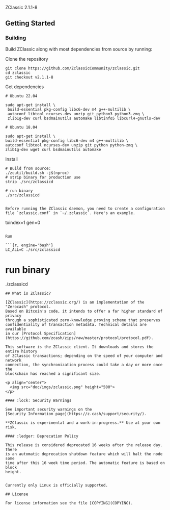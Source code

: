 
ZClassic 2.1.1-8

## Getting Started

### Building

Build ZClassic along with most dependencies from source by running:

Clone the repository

```{r, engine='bash'}
git clone https://github.com/ZclassicCommunity/zclassic.git
cd zclassic
git checkout v2.1.1-8
```

Get dependencies

```{r, engine='bash'}
# Ubuntu 22.04

sudo apt-get install \
 build-essential pkg-config libc6-dev m4 g++-multilib \
 autoconf libtool ncurses-dev unzip git python3 python3-zmq \
 zlib1g-dev curl bsdmainutils automake libtinfo5 libcurl4-gnutls-dev
```

```{r, engine='bash'}
# Ubuntu 18.04

sudo apt-get install \
build-essential pkg-config libc6-dev m4 g++-multilib \
autoconf libtool ncurses-dev unzip git python python-zmq \
zlib1g-dev wget curl bsdmainutils automake
```

Install

```{r, engine='bash'}
# Build from source:
./zcutil/build.sh -j$(nproc)
# strip binary for production use
strip ./src/zclassicd

# run binary
./src/zclassicd


Before running the ZClassic daemon, you need to create a configuration file `zclassic.conf` in `~/.zclassic`. Here's an example.

```
txindex=1
gen=0
```

Run

```{r, engine='bash'}
LC_ALL=C ./src/zclassicd
```

# run binary
./zclassicd 

```
## What is ZClassic?

[ZClassic](https://zclassic.org/) is an implementation of the "Zerocash" protocol.
Based on Bitcoin's code, it intends to offer a far higher standard of privacy
through a sophisticated zero-knowledge proving scheme that preserves
confidentiality of transaction metadata. Technical details are available
in our [Protocol Specification](https://github.com/zcash/zips/raw/master/protocol/protocol.pdf).

This software is the ZClassic client. It downloads and stores the entire history
of ZClassic transactions; depending on the speed of your computer and network
connection, the synchronization process could take a day or more once the
blockchain has reached a significant size.

<p align="center">
  <img src="doc/imgs/zclassic.png" height="500">
</p>

#### :lock: Security Warnings

See important security warnings on the
[Security Information page](https://z.cash/support/security/).

**ZClassic is experimental and a work-in-progress.** Use at your own risk.

#### :ledger: Deprecation Policy

This release is considered deprecated 16 weeks after the release day. There
is an automatic deprecation shutdown feature which will halt the node some
time after this 16 week time period. The automatic feature is based on block
height.


Currently only Linux is officially supported.

## License

For license information see the file [COPYING](COPYING).
